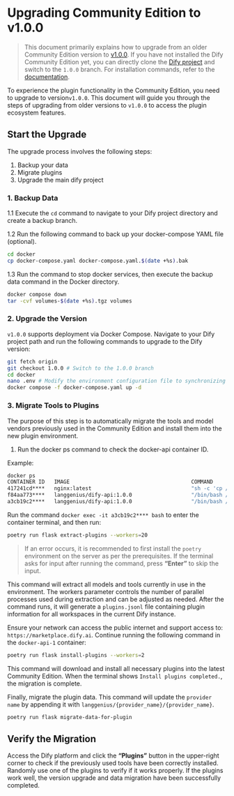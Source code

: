 # Upgrading Community Edition to v1.0.0

> This document primarily explains how to upgrade from an older Community Edition version to [v1.0.0](https://github.com/langgenius/dify/releases/tag/1.0.0). If you have not installed the Dify Community Edition yet, you can directly clone the [Dify project](https://github.com/langgenius/dify) and switch to the `1.0.0` branch. For installation commands, refer to the [documentation](https://docs.dify.ai/zh-hans/getting-started/install-self-hosted/docker-compose).

To experience the plugin functionality in the Community Edition, you need to upgrade to version`v1.0.0`. This document will guide you through the steps of upgrading from older versions to `v1.0.0` to access the plugin ecosystem features.

## Start the Upgrade

The upgrade process involves the following steps:

1. Backup your data
2. Migrate plugins
3. Upgrade the main dify project

### 1. Backup Data

1.1 Execute the `cd` command to navigate to your Dify project directory and create a backup branch.

1.2 Run the following command to back up your docker-compose YAML file (optional).

```bash
cd docker
cp docker-compose.yaml docker-compose.yaml.$(date +%s).bak
```

1.3 Run the command to stop docker services, then execute the backup data command in the Docker directory.

```bash
docker compose down
tar -cvf volumes-$(date +%s).tgz volumes
```

### 2. Upgrade the Version

`v1.0.0` supports deployment via Docker Compose. Navigate to your Dify project path and run the following commands to upgrade to the Dify version:

```bash
git fetch origin
git checkout 1.0.0 # Switch to the 1.0.0 branch
cd docker
nano .env # Modify the environment configuration file to synchronizing .env.example file
docker compose -f docker-compose.yaml up -d
```

### 3. Migrate Tools to Plugins

The purpose of this step is to automatically migrate the tools and model vendors previously used in the Community Edition and install them into the new plugin environment.

1.	Run the docker ps command to check the docker-api container ID.

Example:

```bash
docker ps
CONTAINER ID   IMAGE                                       COMMAND                  CREATED       STATUS                 PORTS                                                                                                                             NAMES
417241cd****   nginx:latest                                "sh -c 'cp /docker-e…"   3 hours ago   Up 3 hours             0.0.0.0:80->80/tcp, :::80->80/tcp, 0.0.0.0:443->443/tcp, :::443->443/tcp                                                          docker-nginx-1
f84aa773****   langgenius/dify-api:1.0.0                   "/bin/bash /entrypoi…"   3 hours ago   Up 3 hours             5001/tcp                                                                                                                          docker-worker-1
a3cb19c2****   langgenius/dify-api:1.0.0                   "/bin/bash /entrypoi…"   3 hours ago   Up 3 hours             5001/tcp                                                                                                                          docker-api-1
```

Run the command `docker exec -it a3cb19c2**** bash` to enter the container terminal, and then run:

```bash
poetry run flask extract-plugins --workers=20
```

> If an error occurs, it is recommended to first install the `poetry` environment on the server as per the prerequisites. If the terminal asks for input after running the command, press **“Enter”** to skip the input.

This command will extract all models and tools currently in use in the environment. The workers parameter controls the number of parallel processes used during extraction and can be adjusted as needed. After the command runs, it will generate a `plugins.jsonl` file containing plugin information for all workspaces in the current Dify instance.

Ensure your network can access the public internet and support access to: `https://marketplace.dify.ai`. Continue running the following command in the `docker-api-1` container:

```bash
poetry run flask install-plugins --workers=2
```

This command will download and install all necessary plugins into the latest Community Edition. When the terminal shows `Install plugins completed.`, the migration is complete.

Finally, migrate the plugin data. This command will update the `provider name` by appending it with `langgenius/{provider_name}/{provider_name}`.

```bash
poetry run flask migrate-data-for-plugin
``` 

## Verify the Migration

Access the Dify platform and click the **“Plugins”** button in the upper-right corner to check if the previously used tools have been correctly installed. Randomly use one of the plugins to verify if it works properly. If the plugins work well, the version upgrade and data migration have been successfully completed.
